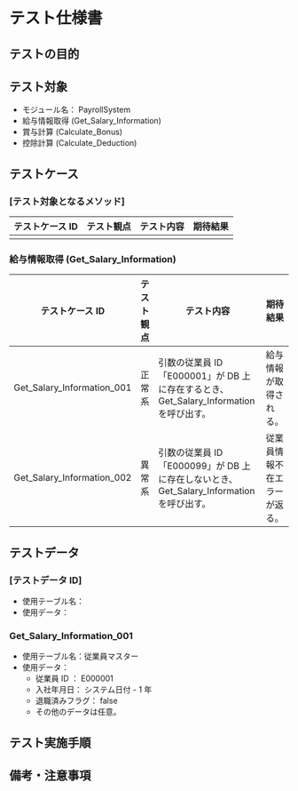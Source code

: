 # テスト仕様書

## テストの目的

## テスト対象

<!-- ここから入力例 -->

- モジュール名： PayrollSystem
- 給与情報取得 (Get_Salary_Information)
- 賞与計算 (Calculate_Bonus)
- 控除計算 (Calculate_Deduction)

<!-- ここまで入力例 -->

## テストケース

### [テスト対象となるメソッド]

| テストケース ID | テスト観点 | テスト内容 | 期待結果 |
| --------------- | ---------- | ---------- | -------- |
|                 |            |            |          |

<!-- ここから入力例 -->

### 給与情報取得 (Get_Salary_Information)

|      テストケース ID       | テスト観点 |                                        テスト内容                                         |           期待結果           |
| -------------------------- | ---------- | ----------------------------------------------------------------------------------------- | ---------------------------- |
| Get_Salary_Information_001 | 正常系     | 引数の従業員 ID 「E000001」が DB 上に存在するとき、 Get_Salary_Information を呼び出す。   | 給与情報が取得される。       |
| Get_Salary_Information_002 | 異常系     | 引数の従業員 ID 「E000099」が DB 上に存在しないとき、 Get_Salary_Information を呼び出す。 | 従業員情報不在エラーが返る。 |

<!-- ここまで入力例 -->

## テストデータ

### [テストデータ ID]

- 使用テーブル名：
- 使用データ：

<!-- ここから入力例 -->

### Get_Salary_Information_001

- 使用テーブル名：従業員マスター
- 使用データ：
  - 従業員 ID ： E000001
  - 入社年月日： システム日付 - 1 年
  - 退職済みフラグ： false
  - その他のデータは任意。

<!-- ここまで入力例 -->

## テスト実施手順

## 備考・注意事項

